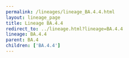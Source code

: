 ```yaml
---
permalink: /lineages/lineage_BA.4.4.html
layout: lineage_page
title: Lineage BA.4.4
redirect_to: ../lineage.html?lineage=BA.4.4
lineage: BA.4.4
parent: BA.4
children: ['BA.4.4']
---
```

